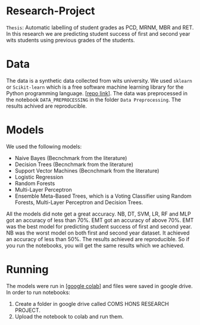 # Research-Project
`Thesis`: Automatic labelling of student grades as PCD, MRNM, MBR and RET. 
In this research we are predicting student success of first and second year wits students using previous grades of the students.

# Data
The data is a synthetic data collected from wits university. We used `sklearn` or `Scikit-learn` which is a free software machine learning library for the Python programming language. [[repo link](https://github.com/scikit-learn/scikit-learn)]. The data was preprocessed in the notebook `DATA_PREPROCESSING` in the folder `Data Preprocessing`. The results achived are reproducible.

# Models
We used the following models:
- Naive Bayes (Becnchmark from the literature)
- Decision Trees (Becnchmark from the literature)
- Support Vector Machines (Becnchmark from the literature)
- Logistic Regression
- Random Forests
- Multi-Layer Perceptron
- Ensemble Meta-Based Trees, which is a Voting Classifier using Random Forests, Multi-Layer Perceptron and Decision Trees.

All the models did note get a great accuracy. NB, DT, SVM, LR, RF and MLP got an accuracy of less than 70%. EMT got an accuracy of above 70%. EMT was the best model for predicting student success of first and second year. NB was the worst model on both first and second year dataset. It achieved an accuracy of less than 50%. The results achieved are reproducible. So if you run the notebooks, you will get the same results which we achieved.

# Running
The models were run in [[google colab](https://colab.research.google.com/)] and files were saved in google drive. In order to run notebooks:
1. Create a folder in google drive called COMS HONS RESEARCH PROJECT.
2. Upload the notebook to colab and run them.

